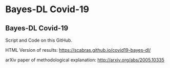 Bayes-DL Covid-19
================

## Bayes-DL Covid-19

Script and Code on this GitHub.

HTML Version of results:  https://scabras.github.io/covid19-bayes-dl/

arXiv paper of methodological explanation: http://arxiv.org/abs/2005.10335
